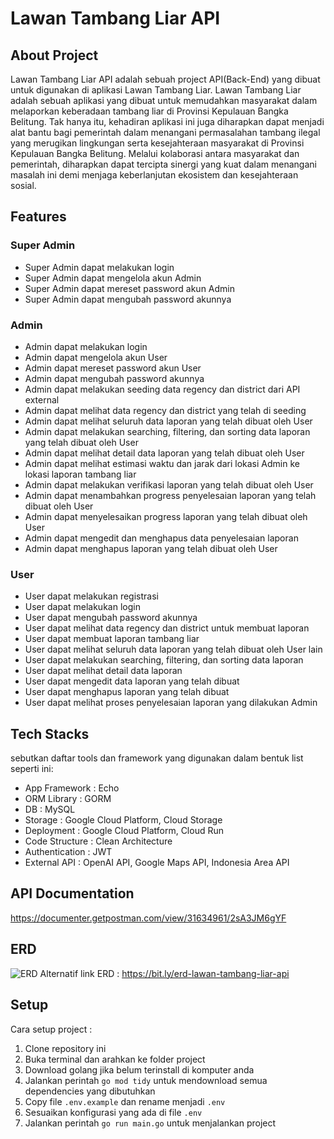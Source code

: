 # Lawan Tambang Liar API

## About Project
Lawan Tambang Liar API adalah sebuah project API(Back-End) yang dibuat untuk digunakan di aplikasi Lawan Tambang Liar. Lawan Tambang Liar adalah sebuah aplikasi yang dibuat untuk memudahkan masyarakat dalam melaporkan keberadaan tambang liar di Provinsi Kepulauan Bangka Belitung. Tak hanya itu, kehadiran aplikasi ini juga diharapkan dapat menjadi alat bantu bagi pemerintah dalam menangani permasalahan tambang ilegal yang merugikan lingkungan serta kesejahteraan masyarakat di Provinsi Kepulauan Bangka Belitung. Melalui kolaborasi antara masyarakat dan pemerintah, diharapkan dapat tercipta sinergi yang kuat dalam menangani masalah ini demi menjaga keberlanjutan ekosistem dan kesejahteraan sosial.

## Features
### Super Admin
- Super Admin dapat melakukan login
- Super Admin dapat mengelola akun Admin
- Super Admin dapat mereset password akun Admin
- Super Admin dapat mengubah password akunnya

### Admin
- Admin dapat melakukan login
- Admin dapat mengelola akun User
- Admin dapat mereset password akun User
- Admin dapat mengubah password akunnya
- Admin dapat melakukan seeding data regency dan district dari API external
- Admin dapat melihat data regency dan district yang telah di seeding
- Admin dapat melihat seluruh data laporan yang telah dibuat oleh User
- Admin dapat melakukan searching, filtering, dan sorting data laporan yang telah dibuat oleh User
- Admin dapat melihat detail data laporan yang telah dibuat oleh User
- Admin dapat melihat estimasi waktu dan jarak dari lokasi Admin ke lokasi laporan tambang liar
- Admin dapat melakukan verifikasi laporan yang telah dibuat oleh User
- Admin dapat menambahkan progress penyelesaian laporan yang telah dibuat oleh User
- Admin dapat menyelesaikan progress laporan yang telah dibuat oleh User
- Admin dapat mengedit dan menghapus data penyelesaian laporan
- Admin dapat menghapus laporan yang telah dibuat oleh User

### User
- User dapat melakukan registrasi
- User dapat melakukan login
- User dapat mengubah password akunnya
- User dapat melihat data regency dan district untuk membuat laporan
- User dapat membuat laporan tambang liar
- User dapat melihat seluruh data laporan yang telah dibuat oleh User lain
- User dapat melakukan searching, filtering, dan sorting data laporan
- User dapat melihat detail data laporan
- User dapat mengedit data laporan yang telah dibuat
- User dapat menghapus laporan yang telah dibuat
- User dapat melihat proses penyelesaian laporan yang dilakukan Admin

## Tech Stacks
sebutkan daftar tools dan framework yang digunakan dalam bentuk list seperti ini:
- App Framework : Echo
- ORM Library : GORM
- DB : MySQL
- Storage : Google Cloud Platform, Cloud Storage
- Deployment : Google Cloud Platform, Cloud Run
- Code Structure : Clean Architecture
- Authentication : JWT
- External API : OpenAI API, Google Maps API, Indonesia Area API

## API Documentation
https://documenter.getpostman.com/view/31634961/2sA3JM6gYF

## ERD
![ERD](https://storage.googleapis.com/lawan-tambang-liar-assets/ERD.png)
Alternatif link ERD : https://bit.ly/erd-lawan-tambang-liar-api

## Setup 
Cara setup project :
1. Clone repository ini
2. Buka terminal dan arahkan ke folder project
3. Download golang jika belum terinstall di komputer anda
4. Jalankan perintah `go mod tidy` untuk mendownload semua dependencies yang dibutuhkan
5. Copy file `.env.example` dan rename menjadi `.env`
6. Sesuaikan konfigurasi yang ada di file `.env`
7. Jalankan perintah `go run main.go` untuk menjalankan project